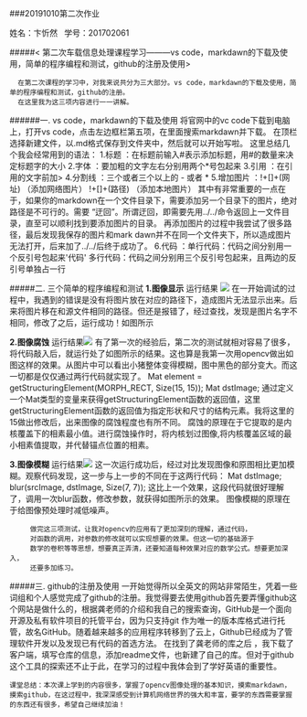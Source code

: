 ###20191010第二次作业

姓名：卞忻然       &nbsp;  学号：201702061

#####< 第二次车载信息处理课程学习———vs code，markdawn的下载及使用，简单的程序编程和测试，github的注册及使用>  
   
      在第二次课程的学习中，对我来说共分为三大部分。vs code，markdawn的下载及使用，简单的程序编程和测试，github的注册。
      在这里我为这三项内容进行一一讲解。
######一. vs code，markdawn的下载及使用
将官网中的vc code下载到电脑上，打开vs code，点击左边框栏第五项，在里面搜索markdawn并下载。
在顶栏选择新建文件，以.md格式保存到文件夹中，然后就可以开始写啦。
这里总结几个我会经常用到的语法：
1.标题 ：在标题前输入#表示添加标题，用#的数量来决定标题字的大小
2.字体 ：要加粗的文字左右分别用两个*号包起来
3.引用 ：在引用的文字前加>
4.分割线 ：三个或者三个以上的 - 或者 *
5.增加图片 ：!+[]+(网址)  （添加网络图片）
            !+[]+(路径)  （添加本地图片）
            其中有非常重要的一点在于，如果你的markdown在一个文件目录下，需要添加另一个目录下的图片，绝对路径是不可行的。需要 “迂回”。所谓迂回，即需要先用../../命令返回上一文件目录，直至可以顺利找到要添加图片的目录。
            再添加图片的过程中我尝试了很多路径，最后发现我保存的图片和mark dawn并不在同一个文件夹下，所以造成图片无法打开，后来加了../../后终于成功了。
6.代码 ：单行代码：代码之间分别用一个反引号包起来'代码'
        多行代码：代码之间分别用三个反引号包起来，且两边的反引号单独占一行



#####二. 三个简单的程序编程和测试
**1.图像显示**
运行结果 ![](../../../github/-/001.jpg)
在一开始调试的过程中，我遇到的错误是没有将图片放在对应的路径下，造成图片无法显示出来。后来将图片移在和源文件相同的路径。但还是报错了，经过查找，发现是图片名字不相同，修改了之后，运行成功！如图所示

**2.图像腐蚀**
运行结果![](../../../github/-/002.jpg)
有了第一次的经验后，第二次的测试就相对容易了很多，将代码敲入后，就运行处了如图所示的结果。这也算是我第一次用opencv做出如图这样的效果。从图片中可以看出小猪整体变得模糊，图中黑色的部分变大。而这一切都是仅仅通过两行代码就实现了。
Mat element = getStructuringElement(MORPH_RECT, Size(15, 15));
	Mat dstImage;
      通过定义一个Mat类型的变量来获得getStructuringElement函数的返回值，这里getStructuringElement函数的返回值为指定形状和尺寸的结构元素。我将这里的15做出修改后，出来图像的腐蚀程度也有所不同。
腐蚀的原理在于它提取的是内核覆盖下的相素最小值。进行腐蚀操作时，将内核划过图像,将内核覆盖区域的最小相素值提取，并代替锚点位置的相素。

**3.图像模糊**
运行结果![](../../../github/-/003.jpg)
这一次运行成功后，经过对比发现图像和原图相比更加模糊。观察代码发现，这一步与上一步的不同在于这两行代码：
Mat dstImage;
	blur(srcImage, dstImage, Size(7, 7));
      这比上一个效果，这段代码就很好理解了，调用一次blur函数，修改参数，就获得如图所示的效果。
      图像模糊的原理在于给图像预处理时减低噪声。


         做完这三项测试，让我对opencv的应用有了更加深刻的理解，通过代码，
         对函数的调用，对参数的修改就可以实现想要的效果。但这一切的基础源于
         数学的卷积等等思想，想要真正弄清，还要知道每种效果对应的数学公式。想要更加深入，
         还要多加练习。
 
#####三. github的注册及使用
一开始觉得所以全英文的网站非常陌生，凭着一些词组和个人感觉完成了github的注册。我觉得要去使用github首先要弄懂github这个网站是做什么的，根据龚老师的介绍和我自己的搜索查询，GitHub是一个面向开源及私有软件项目的托管平台，因为只支持git 作为唯一的版本库格式进行托管，故名GitHub。随着越来越多的应用程序转移到了云上，Github已经成为了管理软件开发以及发现已有代码的首选方法。
在找到了龚老师的库之后 ，我下载了客户端，填写仓库的信息，添加readme文件，也新建了自己的库。但对于github这个工具的探索还不止于此，在学习的过程中我体会到了学好英语的重要性。

    
    课堂总结：本次课上学到的内容很多，掌握了opencv图像处理的基本知识，摸索markdawn，摸索github，在这过程中，我深深感受到计算机网络世界的强大和丰富，要学的东西需要掌握的东西还有很多，希望自己继续加油！


